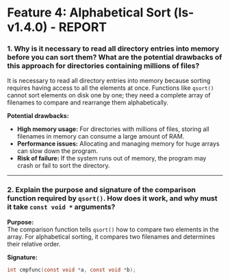 # Feature 4: Alphabetical Sort (ls-v1.4.0) - REPORT

### 1. Why is it necessary to read all directory entries into memory before you can sort them? What are the potential drawbacks of this approach for directories containing millions of files?

It is necessary to read all directory entries into memory because sorting requires having access to all the elements at once. Functions like `qsort()` cannot sort elements on disk one by one; they need a complete array of filenames to compare and rearrange them alphabetically.

**Potential drawbacks:**
- **High memory usage:** For directories with millions of files, storing all filenames in memory can consume a large amount of RAM.
- **Performance issues:** Allocating and managing memory for huge arrays can slow down the program.
- **Risk of failure:** If the system runs out of memory, the program may crash or fail to sort the directory.

---

### 2. Explain the purpose and signature of the comparison function required by `qsort()`. How does it work, and why must it take `const void *` arguments?

**Purpose:**  
The comparison function tells `qsort()` how to compare two elements in the array. For alphabetical sorting, it compares two filenames and determines their relative order.

**Signature:**
```c
int cmpfunc(const void *a, const void *b);
